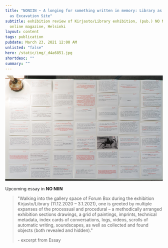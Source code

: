 ```yaml
---
title: "NONIIN ~ A longing for something written in memory: Library as Archive
  as Excavation Site"
subtitle: exhibition review of Kirjasto/Library exhibition, (pub.) NO NIIN
  online magazine, Helsinki
layout: content
tags: publication
pubdate: March 23, 2021 12:00 AM
unlisted: "false"
hero: /static/img/_d4a6851.jpg
shortdesc: ""
summary: ""
---
```

![](/static/img/_d4a6851.jpg)

Upcoming essay in **NO NIIN**

> "Walking into the gallery space of Forum Box during the exhibition Kirjasto/Library (11.12.2020 – 3.1.2021), one is greeted by multiple expanses of the processual and procedural – a methodically arranged exhibition sections drawings, a grid of paintings, imprints, technical metadata, index cards of conversations, logs, videos, scrolls of automatic writing, soundscapes, as well as collected and found objects (both revealed and hidden)."
>
> \- excerpt from Essay